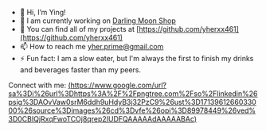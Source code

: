 - 👋 Hi, I’m Ying!
- 🚧 I am currently working on [Darling Moon Shop](https://github.com/yherxx461/darling-moon-shop)
- 💼 You can find all of my projects at [https://github.com/yherxx461](https://github.com/yherxx461)
- 📫 How to reach me [yher.prime@gmail.com](yher.prime@gmail.com)
- ⚡ Fun fact: I am a slow eater, but I'm always the first to finish my drinks and beverages faster than my peers.

Connect with me: 
[(https://www.google.com/url?sa%3Di%26url%3Dhttps%3A%2F%2Fpngtree.com%2Fso%2Flinkedin%26psig%3DAOvVaw0srM6ddh9uHdyB3j32PzC9%26ust%3D1713961266033000%26source%3Dimages%26cd%3Dvfe%26opi%3D89978449%26ved%3D0CBIQjRxqFwoTCOj8qrep2IUDFQAAAAAdAAAAABAc)](https://www.linkedin.com/in/herxx461/)
<!---
yherxx461/yherxx461 is a ✨ special ✨ repository because its `README.md` (this file) appears on your GitHub profile.
You can click the Preview link to take a look at your changes.
--->
